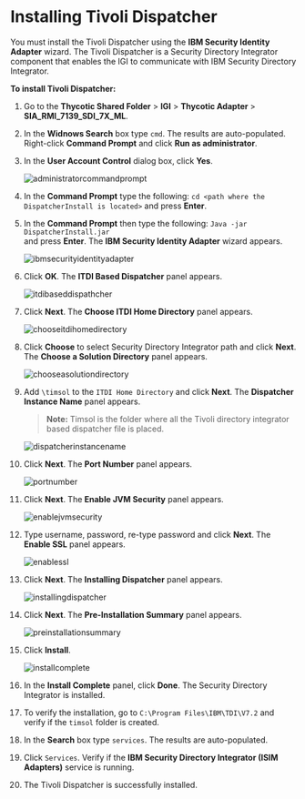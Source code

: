 [title]: # (Installing Tivoli Dispatcher)
[tags]: # (introduction)
[priority]: # (106)
# Installing Tivoli Dispatcher

You must install the Tivoli Dispatcher using the __IBM Security Identity Adapter__ wizard. The Tivoli Dispatcher is a Security Directory Integrator component that enables the IGI to communicate with IBM Security Directory Integrator.

__To install Tivoli Dispatcher:__

1. Go to the __Thycotic Shared Folder__ > __IGI__ > __Thycotic Adapter__ > __SIA_RMI_7139_SDI_7X_ML__.
1. In the __Widnows Search__ box type `cmd`. The results are auto-populated. Right-click __Command Prompt__ and click __Run as administrator__.
1. In the __User Account Control__ dialog box, click __Yes__.

   ![administratorcommandprompt](images/administratorcommandprompt.png)
1. In the __Command Prompt__ type the following:
`cd <path where the DispatcherInstall is located>`
and press __Enter__.
1. In the __Command Prompt__ then type the following:
`Java -jar DispatcherInstall.jar`  
and press __Enter__. The __IBM Security Identity Adapter__ wizard appears.

   ![ibmsecurityidentityadapter](images/ibmsecurityidentityadapter.png)
1. Click __OK__. The __ITDI Based Dispatcher__ panel appears.

   ![itdibaseddispathcher](images/itdibaseddispathcher.png)
1. Click __Next__. The __Choose ITDI Home Directory__ panel appears.

   ![chooseitdihomedirectory](images/chooseitdihomedirectory.png)
1. Click __Choose__ to select Security Directory Integrator path and click __Next__. The __Choose a Solution Directory__ panel appears.

   ![chooseasolutiondirectory](images/chooseasolutiondirectory.png)
1. Add `\timsol` to the `ITDI Home Directory` and click __Next__. The __Dispatcher Instance Name__ panel appears.

   >**Note:** Timsol is the folder where all the Tivoli directory integrator based dispatcher file is placed.

   ![dispatcherinstancename](images/dispatcherinstancename.png)
1. Click __Next__. The __Port Number__ panel appears.

   ![portnumber](images/portnumber.png)
1. Click __Next__. The __Enable JVM Security__ panel appears.

   ![enablejvmsecurity](images/enablejvmsecurity.png)
1. Type username, password, re-type  password and click __Next__. The __Enable SSL__ panel appears.

   ![enablessl](images/enablessl.png)
1. Click __Next__. The __Installing Dispatcher__ panel appears.

   ![installingdispatcher](images/installingdispatcher.png)
1. Click __Next__. The __Pre-Installation Summary__ panel appears.

   ![preinstallationsummary](images/preinstallationsummary.png)
1. Click __Install__.

     ![installcomplete](images/installcomplete.png)
1. In the __Install Complete__ panel, click __Done__. The Security Directory Integrator is installed.
1. To verify the installation, go to `C:\Program Files\IBM\TDI\V7.2` and verify if the `timsol` folder is created.
1. In the __Search__ box type `services`. The results are auto-populated.
1. Click `Services`. Verify if the __IBM Security Directory Integrator (ISIM Adapters)__ service is running.
1. The Tivoli Dispatcher is successfully installed.
